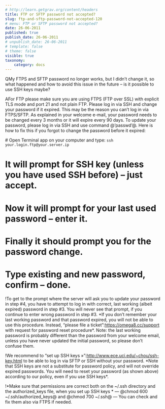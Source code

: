 ```yaml
---
# http://learn.getgrav.org/content/headers
title: FTP or SFTP password not accepted?
slug: ftp-and-sftp-password-not-accepted-120
# menu: FTP or SFTP password not accepted?
date: 26-06-2011
published: true
publish_date: 26-06-2011
# unpublish_date: 26-06-2011
# template: false
# theme: false
visible: true
taxonomy:
    category: docs
---
```


<a name="debug-q"></a>

QMy FTPS and SFTP password no longer works, but I didn’t change it, so what happened and how to avoid this issue in the future – is it possible to use SSH keys maybe?

<a name="debug-a"></a>

AFor FTP please make sure you are using FTPS (FTP over SSL) with explicit TLS mode and port 21 and not plain FTP. Please log in via SSH and change your password if it expired. This may be the reason you can’t log in via FTPS/SFTP. As explained in your welcome e-mail, your password needs to be changed every 3 months or it will expire every 90 days. To update your password, please log in via SSH and use command @’passwd’@. Here is how to fix this if you forgot to change the password before it expired:

\# Open Terminal app on your computer and type: `ssh your.login.ftp@your.server.ip`  
 # It will prompt for SSH key (unless you have used SSH before) – just accept.  
 # Now it will prompt for your last used password – enter it.  
 # Finally it should prompt you for the password change.  
 # Type existing and new password, confirm – done.

<a name="debug-b"></a>

!To get to the prompt where the server will ask you to update your password in step #4, you have to attempt to log in with correct, last working (albeit expired) password in step #3. You will never see that prompt, if you continue to enter wrong password in step #3. \*If you don’t remember your last working password and that password expired, you will not be able to use this procedure. Instead, “please file a ticket”:https://omega8.cc/support with request for password reset procedure\*. Note: the last working password is probably different than the password from your welcome email, unless you have never updated the initial password, so please don’t confuse them.

<a name="debug-b"></a>

!We recommend to “set up SSH keys »”:http://www.ece.uci.edu/~chou/ssh-key.html to be able to log in via SFTP or SSH without your password. \*Note that SSH keys are not a substitute for password policy, and will not override expired passwords. You will need to reset your password (as shown above) according to our policy, even if you use SSH keys\*.

<a name="debug-c"></a>

!\*Make sure that permissions are correct both on the ~/.ssh directory and the authorized\_keys file, when you set up SSH keys * — @chmod 600 ~/.ssh/authorized\_keys@ and @chmod 700 ~/.ssh@ — You can check and fix them also via FTPS if needed.